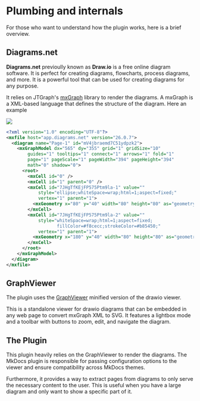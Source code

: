 # Plumbing and internals

For those who want to understand how the plugin works, here is a brief overview.

## Diagrams.net

**Diagrams.net** previoully known as **Draw.io** is a free online diagram software. It is perfect for creating diagrams, flowcharts, process diagrams, and more. It is a powerful tool that can be used for creating diagrams for any purpose.

It relies on JTGraph's [mxGraph](https://jgraph.github.io/mxgraph/) library to render the diagrams. A mxGraph is a XML-based language that defines the structure of the diagram. Here an example

![](circle-square.drawio)

```xml
<?xml version="1.0" encoding="UTF-8"?>
<mxfile host="app.diagrams.net" version="26.0.7">
  <diagram name="Page-1" id="mV4jbraemd7C51ydpzk2">
    <mxGraphModel dx="565" dy="355" grid="1" gridSize="10"
        guides="1" tooltips="1" connect="1" arrows="1" fold="1"
        page="1" pageScale="1" pageWidth="394" pageHeight="394"
        math="0" shadow="0">
      <root>
        <mxCell id="0" />
        <mxCell id="1" parent="0" />
        <mxCell id="7JHgTfKEjFP575Ptm9la-1" value=""
            style="ellipse;whiteSpace=wrap;html=1;aspect=fixed;"
            vertex="1" parent="1">
          <mxGeometry x="80" y="40" width="80" height="80" as="geometry" />
        </mxCell>
        <mxCell id="7JHgTfKEjFP575Ptm9la-2" value=""
            style="whiteSpace=wrap;html=1;aspect=fixed;
                   fillColor=#f8cecc;strokeColor=#b85450;"
            vertex="1" parent="1">
          <mxGeometry x="180" y="40" width="80" height="80" as="geometry" />
        </mxCell>
      </root>
    </mxGraphModel>
  </diagram>
</mxfile>
```

## GraphViewer

The plugin uses the [GraphViewer](https://github.com/jgraph/drawio/blob/dev/src/main/webapp/js/viewer-static.min.js) minified version of the drawio viewer.

This is a standalone viewer for drawio diagrams that can be embedded in any web page to convert mxGraph XML to SVG. It features a lightbox mode and a toolbar with buttons to zoom, edit, and navigate the diagram.

## The Plugin

This plugin heavily relies on the GraphViewer to render the diagrams. The MkDocs plugin is responsible for passing configuration options to the viewer and ensure compatibility across MkDocs themes.

Furthermore, it provides a way to extract pages from diagrams to only serve the necessary content to the user. This is useful when you have a large diagram and only want to show a specific part of it.
